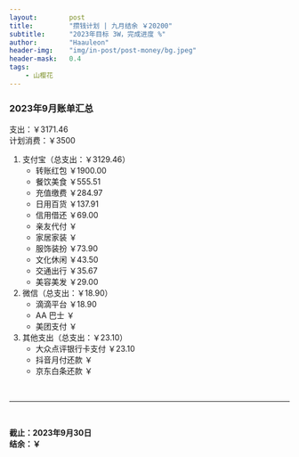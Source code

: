 ```yaml
---
layout:        post
title:         "攒钱计划 | 九月结余 ￥20200"
subtitle:      "2023年目标 3W，完成进度 %"
author:        "Haauleon"
header-img:    "img/in-post/post-money/bg.jpeg"
header-mask:   0.4
tags:
    - 山樱花
---
```


### 2023年9月账单汇总             
支出：￥3171.46               
计划消费：￥3500          

1. 支付宝（总支出：￥3129.46）   
    - 转账红包 ￥1900.00   
    - 餐饮美食 ￥555.51     
    - 充值缴费 ￥284.97          
    - 日用百货 ￥137.91         
    - 信用借还 ￥69.00            
    - 亲友代付 ￥     
    - 家居家装 ￥    
    - 服饰装扮 ￥73.90    
    - 文化休闲 ￥43.50    
    - 交通出行 ￥35.67          
    - 美容美发 ￥29.00                 
2. 微信（总支出：￥18.90）      
    - 滴滴平台 ￥18.90         
    - AA 巴士 ￥    
    - 美团支付 ￥       
3. 其他支出（总支出：￥23.10）     
    - 大众点评银行卡支付 ￥23.10    
    - 抖音月付还款 ￥    
    - 京东白条还款 ￥   

<br>

---

<br>

**截止：2023年9月30日**      
**结余：￥**        
